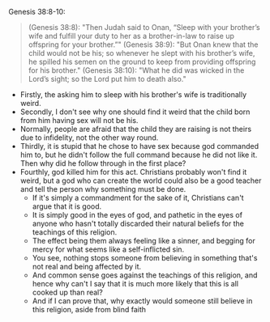 Genesis 38:8-10:
 
> (Genesis 38:8): "Then Judah said to Onan, “Sleep with your brother’s wife and fulfill your duty to her as a brother-in-law to raise up offspring for your brother.”"
> (Genesis 38:9): "But Onan knew that the child would not be his; so whenever he slept with his brother’s wife, he spilled his semen on the ground to keep from providing offspring for his brother."
> (Genesis 38:10): "What he did was wicked in the Lord’s sight; so the Lord put him to death also."

- Firstly, the asking him to sleep with his brother's wife is traditionally weird.
- Secondly, I don't see why one should find it weird that the child born from him having sex will not be his.
- Normally, people are afraid that the child they are raising is not theirs due to infidelity, not the other way round.
- Thirdly, it is stupid that he chose to have sex because god commanded him to, but he didn't follow the full command because he did not like it. Then why did he follow through in the first place?
- Fourthly, god killed him for this act. Christians probably won't find it weird, but a god who can create the world could also be a good teacher and tell the person why something must be done.
	- If it's simply a commandment for the sake of it, Christians can't argue that it is good.
	- It is simply good in the eyes of god, and pathetic in the eyes of anyone who hasn't totally discarded their natural beliefs for the teachings of this religion.
	- The effect being them always feeling like a sinner, and begging for mercy for what seems like a self-inflicted sin.
	- You see, nothing stops someone from believing in something that's not real and being affected by it.
	- And common sense goes against the teachings of this religion, and hence why can't I say that it is much more likely that this is all cooked up than real?
	- And if I can prove that, why exactly would someone still believe in this religion, aside from blind faith